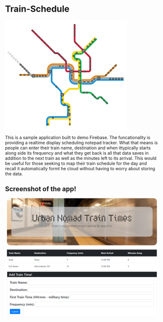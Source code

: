 # Train-Schedule
![Train_Icon](assets/images/main.png)

This is a sample application built to demo Firebase. The funcationality is providing a realtime display scheduling notepad tracker. What that means is people can enter their train name, destination and when ittypically starts along side its frequency and what they get back is all that data saves in addition to the next train as well as the minutes left to its arrival. This would be useful for those seeking to map their train schedule for the day and recall it automatically formt he cloud without having to worry about storing the data.

## Screenshot of the app!
![In Game Screenshot](assets/images/SH.PNG)
